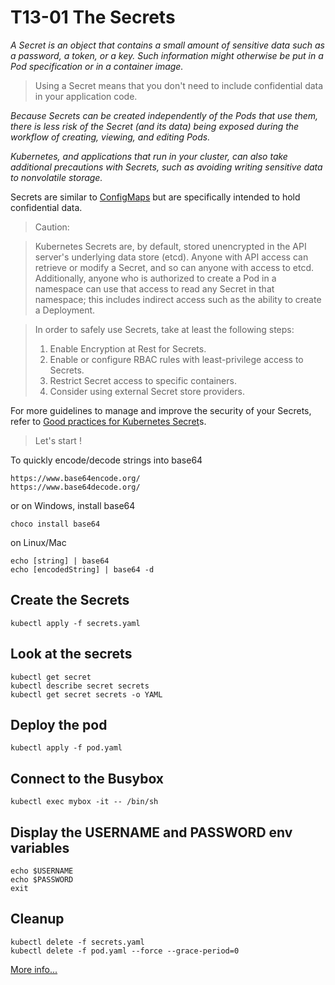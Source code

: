 # T13-01 The Secrets

*A Secret is an object that contains a small amount of sensitive data such as a password, a token, or a key. Such information might otherwise be put in a Pod specification or in a container image.*

>Using a Secret means that you don't need to include confidential data in your application code.

*Because Secrets can be created independently of the Pods that use them, there is less risk of the Secret (and its data) being exposed during the workflow of creating, viewing, and editing Pods.*

*Kubernetes, and applications that run in your cluster, can also take additional precautions with Secrets, such as avoiding writing sensitive data to nonvolatile storage.*

Secrets are similar to [ConfigMaps](https://kubernetes.io/docs/concepts/configuration/configmap/) but are specifically intended to hold confidential data.

>Caution:

>Kubernetes Secrets are, by default, stored unencrypted in the API server's underlying data store (etcd). Anyone with API access can retrieve or modify a Secret, and so can anyone with access to etcd. Additionally, anyone who is authorized to create a Pod in a namespace can use that access to read any Secret in that namespace; this includes indirect access such as the ability to create a Deployment.

>In order to safely use Secrets, take at least the following steps:
> 1. Enable Encryption at Rest for Secrets.
> 2. Enable or configure RBAC rules with least-privilege access to Secrets.
> 3. Restrict Secret access to specific containers.
> 4. Consider using external Secret store providers.

For more guidelines to manage and improve the security of your Secrets, refer to [Good practices for Kubernetes Secret](https://kubernetes.io/docs/concepts/security/secrets-good-practices/)s.


> Let's start !

To quickly encode/decode strings into base64

    https://www.base64encode.org/
    https://www.base64decode.org/

or on Windows, install base64

    choco install base64

on Linux/Mac

    echo [string] | base64
    echo [encodedString] | base64 -d

## Create the Secrets

    kubectl apply -f secrets.yaml

## Look at the secrets

    kubectl get secret
    kubectl describe secret secrets
    kubectl get secret secrets -o YAML

## Deploy the pod

    kubectl apply -f pod.yaml

## Connect to the Busybox

    kubectl exec mybox -it -- /bin/sh

## Display the USERNAME and PASSWORD env variables

    echo $USERNAME
    echo $PASSWORD
    exit

## Cleanup

    kubectl delete -f secrets.yaml
    kubectl delete -f pod.yaml --force --grace-period=0


[More info...](https://kubernetes.io/docs/concepts/configuration/secret/)